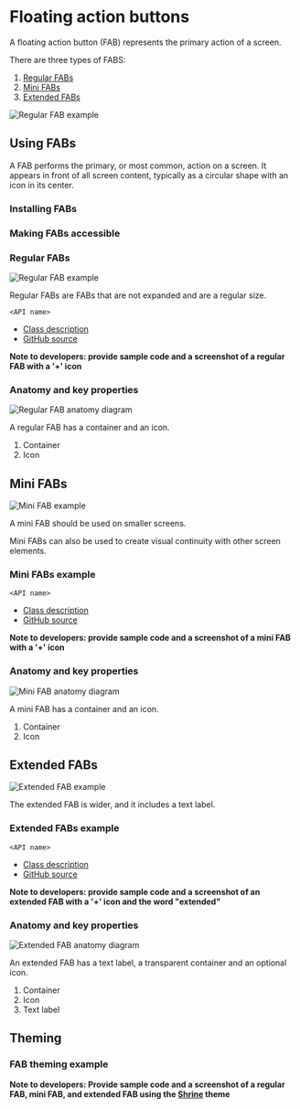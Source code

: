 <!--docs:
title: "Floating action button"
layout: detail
section: components
excerpt: "A floating action button (FAB) represents the primary action of a screen."
iconId: 
path: /catalog/floating-action-button/
-->

# Floating action buttons

A floating action button (FAB) represents the primary action of a screen.

There are three types of FABS:

1. [Regular FABs](#regular-fabs)
2. [Mini FABs](#mini-fabs)
3. [Extended FABs](#extended-fabs)

![Regular FAB example](assets/FAB_types.png)

## Using FABs

A FAB performs the primary, or most common, action on a screen. It appears in front of all screen content, typically as a circular shape with an icon in its center. 

### Installing FABs

### Making FABs accessible

### Regular FABs

![Regular FAB example](assets/regular-FAB.png)

Regular FABs are FABs that are not expanded and are a regular size.

`<API name>`
* [Class description]()
* [GitHub source]()

**Note to developers: provide sample code and a screenshot of a regular FAB with a '+' icon**

### Anatomy and key properties

![Regular FAB anatomy diagram](assets/FAB_anatomy-long.png)

A regular FAB has a container and an icon.

1. Container
1. Icon


## Mini FABs

![Mini FAB example](assets/mini-FAB.png)

A mini FAB should be used on smaller screens.

Mini FABs can also be used to create visual continuity with other screen elements.

### Mini FABs example

`<API name>`
* [Class description]()
* [GitHub source]()

**Note to developers: provide sample code and a screenshot of a mini FAB with a '+' icon**
### Anatomy and key properties


![Mini FAB anatomy diagram](assets/miniFAB_anatomy-long.png)

A mini FAB has a container and an icon.


1. Container
1. Icon



## Extended FABs

![Extended FAB example](assets/extended-FAB.png)

The extended FAB is wider, and it includes a text label.

### Extended FABs example

`<API name>`
* [Class description]()
* [GitHub source]()

**Note to developers: provide sample code and a screenshot of an extended FAB with a '+' icon and the word "extended"**

### Anatomy and key properties

![Extended FAB anatomy diagram](assets/extended-FAB_anatomy-long.png)

An extended FAB has a text label, a transparent container and an optional icon.

1. Container
1. Icon
1. Text label

## Theming

### FAB theming example

**Note to developers: Provide sample code and a screenshot of a regular FAB, mini FAB, and extended FAB using the [Shrine](https://material.io/design/material-studies/shrine.html) theme**



